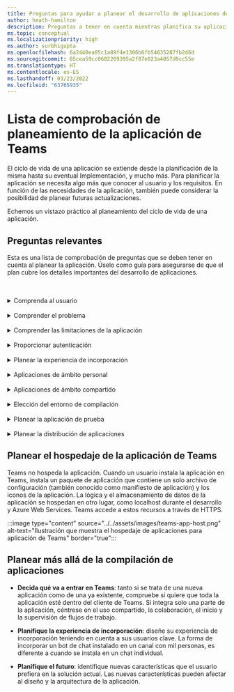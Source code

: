 ```yaml
---
title: Preguntas para ayudar a planear el desarrollo de aplicaciones de Teams
author: heath-hamilton
description: Preguntas a tener en cuenta mientras planifica su aplicación, entender al usuario y sus necesidades, comprender los problemas del usuario que resolvería su aplicación, planificar la autenticación del usuario y su experiencia de incorporación
ms.topic: conceptual
ms.localizationpriority: high
ms.author: surbhigupta
ms.openlocfilehash: 6a2440ea05c1a89f4e1306b6fb54635287fb2d6d
ms.sourcegitcommit: 65cea59cc0602269395a2f87e023a4057d9cc55e
ms.translationtype: HT
ms.contentlocale: es-ES
ms.lasthandoff: 03/23/2022
ms.locfileid: "63765935"
---
```

# <a name="teams-app-planning-checklist"></a>Lista de comprobación de planeamiento de la aplicación de Teams

El ciclo de vida de una aplicación se extiende desde la planificación de la misma hasta su eventual Implementación, y mucho más. Para planificar la aplicación se necesita algo más que conocer al usuario y los requisitos. En función de las necesidades de la aplicación, también puede considerar la posibilidad de planear futuras actualizaciones.

Echemos un vistazo práctico al planeamiento del ciclo de vida de una aplicación.

## <a name="relevant-questions"></a>Preguntas relevantes

Esta es una lista de comprobación de preguntas que se deben tener en cuenta al planear la aplicación. Úselo como guía para asegurarse de que el plan cubre los detalles importantes del desarrollo de aplicaciones.

<br>
<br>
<details>
<summary>Comprenda al usuario</summary>

| # | Considere: |
| --- | --- |
| 1 | ¿Son los usuarios principalmente trabajadores directos con clientes móviles? |
| 2 | ¿Espera que muchos usuarios invitados necesiten acceso a la aplicación? |
| 3 | ¿Usan equipos y canales o, principalmente, chats grupales? |
| 4 | ¿Qué grado de sofisticación técnica tienen sus usuarios principales? |
| 5 | ¿Necesita una experiencia de incorporación completa o le bastan unos cuantos consejos? |

</details>
<br>
<details>
<summary>Comprender el problema</summary>

| # | Considere: |
|--- | --- |
| 1 | ¿Cuáles son las ventajas y desventajas del estado actual del sistema que usan sus usuarios? |
| 2 | ¿Cuáles son los problemas a los que se enfrentan los usuarios que desea solucionar? |
| 3 | ¿Qué características o funcionalidades les gustan y les encantan a sus usuarios en la forma actual de realizar el proceso? |

</details>
<br>
<details>
<summary>Comprender las limitaciones de la aplicación</summary>

| # | Considere: |
| --- | --- |
| 1 | ¿Cuáles son los retos que plantea la integración del back-end de la aplicación actual? |
| 2 | ¿Quién es el propietario de los datos del back-end: la empresa o terceros? |
| 3 | ¿Hay firewalls que afecten al funcionamiento de la aplicación? |
| 4 | ¿Existen API para acceder a los datos que necesita para el funcionamiento de su aplicación? |

</details>
<br>
<details>
<summary>Proporcionar autenticación</summary>

| # | Considere:|
|--- | --- |
| 1 | ¿Accederán los usuarios a diferentes vistas de los datos en función de sus funciones? |
| 2 | ¿Hay datos personales involucrados? |
| 3 | ¿Las interacciones también se basarán en los roles de usuario? |
| 4 | ¿Podrán los usuarios externos acceder a la aplicación? |

</details>
<br>
<details>
<summary>Planear la experiencia de incorporación</summary>

| # | Considere: |
| --- | --- |
| 1 | ¿Qué ocurre cuando un usuario configura por primera vez la pestaña en un canal? |
| 2 | Si está compartiendo tarjetas con una extensión de mensajería, ¿tiene sentido agregar un pequeño vínculo a una página de información para ayudar a presentar a los usuarios qué otras cosas puede hacer la aplicación? |
| 3 | ¿Espera que la mayoría de la gente tenga ya algún contexto de para qué sirve la aplicación, o que ya haya usado sus servicios en otro contexto? |
| 4 | ¿Llegan a la aplicación sin conocimientos previos? |

</details>
<br>
<details>
<summary>Aplicaciones de ámbito personal</summary>

| # | Considere: |
| --- | --- |
| 1 | ¿Se requiere una interacción individual con la aplicación por razones de privacidad u otros motivos? Por ejemplo, la comprobación del saldo de las vacaciones u otra información privada. |
| 2 | ¿Va a haber colaboración entre usuarios que pueden no tener ningún Teams en común? Por ejemplo, encontrar los próximos eventos de toda la organización en una empresa. |
| 3 | ¿Hay notificaciones o mensajes personalizados que deban enviarse al usuario a lo largo de la experiencia de la aplicación Teams? |

</details>
<br>
<details>
<summary>Aplicaciones de ámbito compartido</summary>

| # | Considere: |
| --- | --- |
| 1 | ¿La información que presenta la aplicación, ya sea en ficha o a través de un bot, es relevante y útil para la mayoría de los miembros de un equipo? Por ejemplo, la aplicación Scrum. |
| 2 | ¿Podría cambiar el contexto de la aplicación en función del equipo al que se agregue? Por ejemplo, las tareas de Planner son diferentes para distintos equipos. |
| 3 | ¿Es posible que todos los miembros de un rol que necesiten colaborar formen parte de un único equipo? Por ejemplo, agentes que trabajan en la solución de un vale. |

</details>
<br>
<details>
<summary>Elección del entorno de compilación</summary>

Sugerencia: opciones que ayudan a seleccionar el entorno correcto en función de las necesidades de la aplicación.
</details>
<br>
<details>
<summary>Planear la aplicación de prueba</summary>

Sugerencia: opciones que ayudan a determinar el mejor entorno de prueba para la aplicación.
</details>
<br>
<details>
<summary>Planear la distribución de aplicaciones</summary>

Sugerencia: opciones que ayudan a determinar el mejor modelo de distribución.

</details>

## <a name="plan-for-hosting-your-teams-app"></a>Planear el hospedaje de la aplicación de Teams

Teams no hospeda la aplicación. Cuando un usuario instala la aplicación en Teams, instala un paquete de aplicación que contiene un solo archivo de configuración (también conocido como manifiesto de aplicación) y los iconos de la aplicación. La lógica y el almacenamiento de datos de la aplicación se hospedan en otro lugar, como localhost durante el desarrollo y Azure Web Services. Teams accede a estos recursos a través de HTTPS.

:::image type="content" source="../../assets/images/teams-app-host.png" alt-text="Ilustración que muestra el hospedaje de aplicaciones para aplicación de Teams" border="true":::

## <a name="plan-beyond-app-building"></a>Planear más allá de la compilación de aplicaciones

- **Decida qué va a entrar en Teams**: tanto si se trata de una nueva aplicación como de una ya existente, compruebe si quiere que toda la aplicación esté dentro del cliente de Teams. Si integra solo una parte de la aplicación, céntrese en el uso compartido, la colaboración, el inicio y la supervisión de flujos de trabajo.

- **Planifique la experiencia de incorporación**: diseñe su experiencia de incorporación teniendo en cuenta a sus usuarios clave. La forma de incorporar un bot de chat instalado en un canal con mil personas, es diferente a cuando se instala en un chat individual.

- **Planifique el futuro**: identifique nuevas características que el usuario prefiera en la solución actual. Las nuevas características pueden afectar al diseño y la arquitectura de la aplicación.
